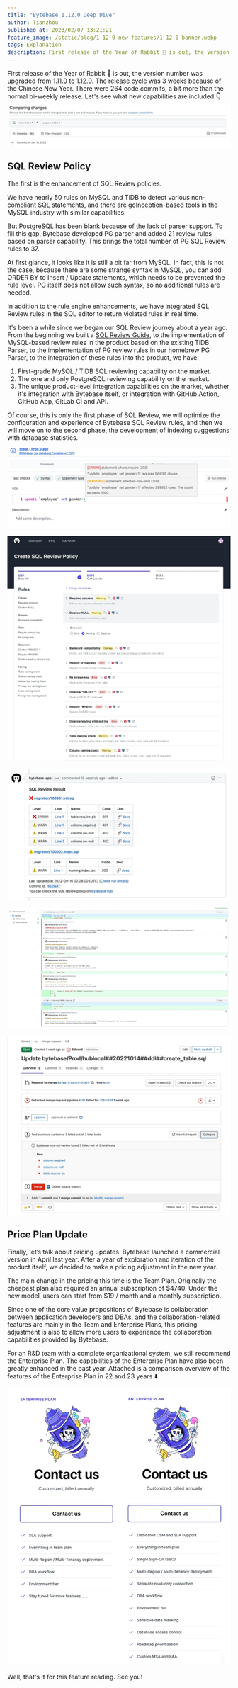 ```yaml
---
title: "Bytebase 1.12.0 Deep Dive"
author: Tianzhou
published_at: 2023/02/07 13:21:21
feature_image: /static/blog/1-12-0-new-features/1-12-0-banner.webp
tags: Explanation
description: First release of the Year of Rabbit 🐰 is out, the version number was upgraded from 1.11.0 to 1.12.0. - SQL Review Policy - Price Plan Update.
---
```


First release of the Year of Rabbit 🐰 is out, the version number was upgraded from 1.11.0 to 1.12.0. The release cycle was 3 weeks because of the Chinese New Year. There were 264 code commits, a bit more than the normal bi-weekly release. Let's see what new capabilities are included 👇
![github-commits](/static/blog/1-12-0-new-features/github-commits.webp)

## SQL Review Policy

The first is the enhancement of SQL Review policies.

We have nearly 50 rules on MySQL and TiDB to detect various non-compliant SQL statements, and there are goInception-based tools in the MySQL industry with similar capabilities.

But PostgreSQL has been blank because of the lack of parser support. To fill this gap, Bytebase developed PG parser and added 21 review rules based on parser capability. This brings the total number of PG SQL Review rules to 37.

At first glance, it looks like it is still a bit far from MySQL. In fact, this is not the case, because there are some strange syntax in MySQL, you can add ORDER BY to Insert / Update statements, which needs to be prevented the rule level. PG itself does not allow such syntax, so no additional rules are needed.

In addition to the rule engine enhancements, we have integrated SQL Review rules in the SQL editor to return violated rules in real time.

It's been a while since we began our SQL Review journey about a year ago. From the beginning we built a [SQL Review Guide](/sql-review-guide), to the implementation of MySQL-based review rules in the product based on the existing TiDB Parser, to the implementation of PG review rules in our homebrew PG Parser, to the integration of these rules into the product, we have:

1. First-grade MySQL / TiDB SQL reviewing capability on the market.
2. The one and only PostgreSQL reviewing capability on the market.
3. The unique product-level integration capabilities on the market, whether it's integration with Bytebase itself, or integration with GitHub Action, GitHub App, GitLab CI and API.

Of course, this is only the first phase of SQL Review, we will optimize the configuration and experience of Bytebase SQL Review rules, and then we will move on to the second phase, the development of indexing suggestions with database statistics.

![bytebase-stage-prod](/static/blog/1-12-0-new-features/bytebase-stage-prod.webp)

![hub-create-sql-review-policy](/static/blog/1-12-0-new-features/hub-create-sql-review-policy.webp)

![sql-review-result](/static/blog/1-12-0-new-features/sql-review-result.webp)

![github-sql-review](/static/blog/1-12-0-new-features/github-sql-review.webp)

![gitlab-merge-request](/static/blog/1-12-0-new-features/gitlab-merge-request.webp)

## Price Plan Update

Finally, let’s talk about pricing updates. Bytebase launched a commercial version in April last year. After a year of exploration and iteration of the product itself, we decided to make a pricing adjustment in the new year.

The main change in the pricing this time is the Team Plan. Originally the cheapest plan also required an annual subscription of $4740. Under the new model, users can start from $19 / month and a monthly subscription.

Since one of the core value propositions of Bytebase is collaboration between application developers and DBAs, and the collaboration-related features are mainly in the Team and Enterprise Plans, this pricing adjustment is also to allow more users to experience the collaboration capabilities provided by Bytebase.

For an R&D team with a complete organizational system, we still recommend the Enterprise Plan. The capabilities of the Enterprise Plan have also been greatly enhanced in the past year. Attached is a comparison overview of the features of the Enterprise Plan in 22 and 23 years ⬇️

![enterprise-plan](/static/blog/1-12-0-new-features/enterprise-plan.webp)

Well, that's it for this feature reading. See you!